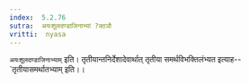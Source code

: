 ```yaml
---
index:  5.2.76
sutra:  अयःशूलदण्डाजिनाभ्यां ?क्ठञौ
vritti:  nyasa
---
```


`अयःशूलदण्डाजिनाभ्याम्` इति। तृतीयान्तनिर्देशादेवार्थात् तृतीया समर्थविभक्तिलंभ्यत इत्याह--`तृतीयासमर्थातभ्याम् इति।।

